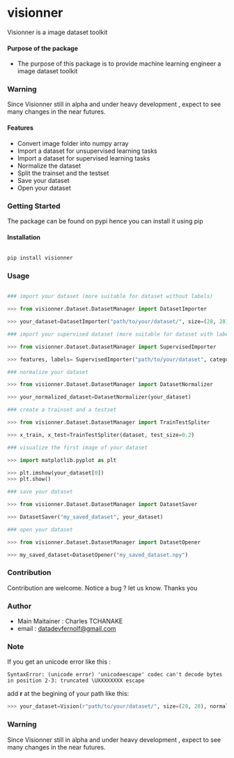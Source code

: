 # visionner
Visionner is a image dataset  toolkit

#### Purpose of the package
+ The purpose of this package is to provide machine learning engineer a image dataset toolkit

### Warning

Since Visionner still in alpha and under heavy development , expect to see many changes in the near futures.

#### Features
+ Convert image folder into numpy array
+ Import a dataset for unsupervised learning tasks
+ Import a dataset for supervised learning tasks
+ Normalize the dataset
+ Split the trainset and the testset
+ Save your dataset
+ Open your dataset

### Getting Started
The package can be found on pypi hence you can install it using pip

#### Installation

```bash

pip install visionner

```

### Usage

```python

### import your dataset (more suitable for dataset without labels)

>>> from visionner.Dataset.DatasetManager import DatasetImporter

>>> your_dataset=DatasetImporter("path/to/your/dataset/", size=(28, 28))

### import your supervised dataset (more suitable for dataset with labels)

>>> from visionner.Dataset.DatasetManager import SupervisedImporter

>>> features, labels= SupervisedImporter("path/to/your/dataset", categories=["cat", "dog"], size=(28,28))

### normalize your dataset

>>> from visionner.Dataset.DatasetManager import DatasetNormalizer

>>> your_normalized_dataset=DatasetNormalizer(your_dataset)

### create a trainset and a testset

>>> from visionner.Dataset.DatasetManager import TrainTestSpliter

>>> x_train, x_test=TrainTestSpliter(dataset, test_size=0.2)

### visualize the first image of your dataset

>>> import matplotlib.pyplot as plt 

>>> plt.imshow(your_dataset[0])
>>> plt.show()

### save your dataset

>>> from visionner.Dataset.DatasetManager import DatasetSaver

>>> DatasetSaver("my_saved_dataset", your_dataset)

### open your dataset

>>> from visionner.Dataset.DatasetManager import DatasetOpener

>>> my_saved_dataset=DatasetOpener("my_saved_dataset.npy") 


```


### Contribution
Contribution are welcome.
Notice a bug ? let us know. Thanks you

### Author
+ Main Maitainer : Charles TCHANAKE
+ email : datadevfernolf@gmail.com 

### Note 

If you get an unicode error like  this :

```
SyntaxError: (unicode error) 'unicodeescape' codec can't decode bytes in position 2-3: truncated \UXXXXXXXX escape

```

add **r** at the begining of your path like this:

```python
>>> your_dataset=Vision(r"path/to/your/dataset/", size=(28, 28), normalize=True)
```

### Warning

Since Visionner still in alpha and under heavy development , expect to see many changes in the near futures.